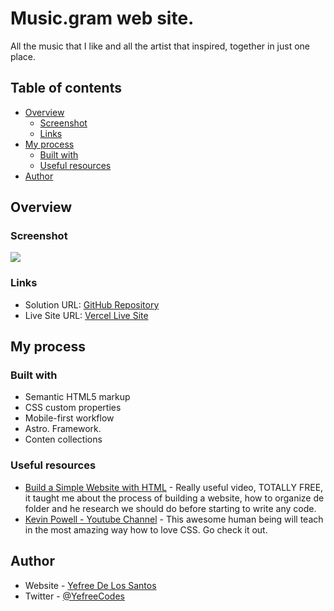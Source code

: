 # Music.gram web site.

All the music that I like and all the artist that inspired, together in just one place.

## Table of contents

- [Overview](#overview)
  - [Screenshot](#screenshot)
  - [Links](#links)
- [My process](#my-process)
  - [Built with](#built-with)
  - [Useful resources](#useful-resources)
- [Author](#author)

## Overview

### Screenshot

![](/)

### Links

- Solution URL: [GitHub Repository](https://github.com/yefreescoding/bb-trickz-landing-page.git)
- Live Site URL: [Vercel Live Site](https://bb-trickz-landing-page.vercel.app)

## My process

### Built with

- Semantic HTML5 markup
- CSS custom properties
- Mobile-first workflow
- Astro. Framework.
- Conten collections

### Useful resources

- [Build a Simple Website with HTML](https://youtu.be/krfUjg0S2uI) - Really useful video, TOTALLY FREE, it taught me about the process of building a website, how to organize de folder and he research we should do before starting to write any code.
- [Kevin Powell - Youtube Channel](https://www.example.com) - This awesome human being will teach in the most amazing way how to love CSS. Go check it out.

## Author

- Website - [Yefree De Los Santos](https://github.com/yefreescoding)
- Twitter - [@YefreeCodes](https://twitter.com/YefreeCodes)
